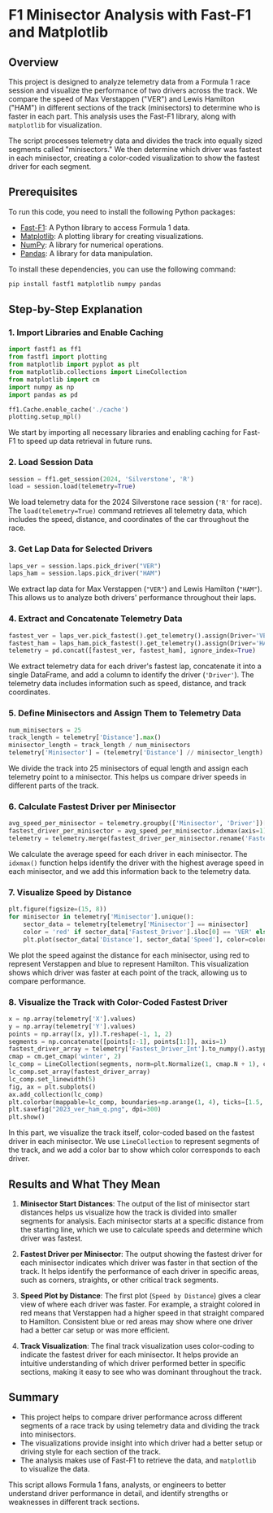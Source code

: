 # F1 Minisector Analysis with Fast-F1 and Matplotlib

## Overview
This project is designed to analyze telemetry data from a Formula 1 race session and visualize the performance of two drivers across the track. We compare the speed of Max Verstappen ("VER") and Lewis Hamilton ("HAM") in different sections of the track (minisectors) to determine who is faster in each part. This analysis uses the Fast-F1 library, along with `matplotlib` for visualization.

The script processes telemetry data and divides the track into equally sized segments called "minisectors." We then determine which driver was fastest in each minisector, creating a color-coded visualization to show the fastest driver for each segment.

## Prerequisites
To run this code, you need to install the following Python packages:

- [Fast-F1](https://pypi.org/project/fastf1/): A Python library to access Formula 1 data.
- [Matplotlib](https://matplotlib.org/): A plotting library for creating visualizations.
- [NumPy](https://numpy.org/): A library for numerical operations.
- [Pandas](https://pandas.pydata.org/): A library for data manipulation.

To install these dependencies, you can use the following command:
```sh
pip install fastf1 matplotlib numpy pandas
```

## Step-by-Step Explanation

### 1. Import Libraries and Enable Caching
```python
import fastf1 as ff1
from fastf1 import plotting
from matplotlib import pyplot as plt
from matplotlib.collections import LineCollection
from matplotlib import cm
import numpy as np
import pandas as pd

ff1.Cache.enable_cache('./cache')
plotting.setup_mpl()
```
We start by importing all necessary libraries and enabling caching for Fast-F1 to speed up data retrieval in future runs.

### 2. Load Session Data
```python
session = ff1.get_session(2024, 'Silverstone', 'R')
load = session.load(telemetry=True)
```
We load telemetry data for the 2024 Silverstone race session (`'R'` for race). The `load(telemetry=True)` command retrieves all telemetry data, which includes the speed, distance, and coordinates of the car throughout the race.

### 3. Get Lap Data for Selected Drivers
```python
laps_ver = session.laps.pick_driver("VER")
laps_ham = session.laps.pick_driver("HAM")
```
We extract lap data for Max Verstappen (`"VER"`) and Lewis Hamilton (`"HAM"`). This allows us to analyze both drivers' performance throughout their laps.

### 4. Extract and Concatenate Telemetry Data
```python
fastest_ver = laps_ver.pick_fastest().get_telemetry().assign(Driver='VER').add_distance()
fastest_ham = laps_ham.pick_fastest().get_telemetry().assign(Driver='HAM').add_distance()
telemetry = pd.concat([fastest_ver, fastest_ham], ignore_index=True)
```
We extract telemetry data for each driver's fastest lap, concatenate it into a single DataFrame, and add a column to identify the driver (`'Driver'`). The telemetry data includes information such as speed, distance, and track coordinates.

### 5. Define Minisectors and Assign Them to Telemetry Data
```python
num_minisectors = 25
track_length = telemetry['Distance'].max()
minisector_length = track_length / num_minisectors
telemetry['Minisector'] = (telemetry['Distance'] // minisector_length).astype(int)
```
We divide the track into 25 minisectors of equal length and assign each telemetry point to a minisector. This helps us compare driver speeds in different parts of the track.

### 6. Calculate Fastest Driver per Minisector
```python
avg_speed_per_minisector = telemetry.groupby(['Minisector', 'Driver'])['Speed'].mean().unstack()
fastest_driver_per_minisector = avg_speed_per_minisector.idxmax(axis=1)
telemetry = telemetry.merge(fastest_driver_per_minisector.rename('Fastest_Driver'), how='left', on='Minisector')
```
We calculate the average speed for each driver in each minisector. The `idxmax()` function helps identify the driver with the highest average speed in each minisector, and we add this information back to the telemetry data.

### 7. Visualize Speed by Distance
```python
plt.figure(figsize=(15, 8))
for minisector in telemetry['Minisector'].unique():
    sector_data = telemetry[telemetry['Minisector'] == minisector]
    color = 'red' if sector_data['Fastest_Driver'].iloc[0] == 'VER' else 'blue'
    plt.plot(sector_data['Distance'], sector_data['Speed'], color=color)
```
We plot the speed against the distance for each minisector, using red to represent Verstappen and blue to represent Hamilton. This visualization shows which driver was faster at each point of the track, allowing us to compare performance.

### 8. Visualize the Track with Color-Coded Fastest Driver
```python
x = np.array(telemetry['X'].values)
y = np.array(telemetry['Y'].values)
points = np.array([x, y]).T.reshape(-1, 1, 2)
segments = np.concatenate([points[:-1], points[1:]], axis=1)
fastest_driver_array = telemetry['Fastest_Driver_Int'].to_numpy().astype(float)
cmap = cm.get_cmap('winter', 2)
lc_comp = LineCollection(segments, norm=plt.Normalize(1, cmap.N + 1), cmap=cmap)
lc_comp.set_array(fastest_driver_array)
lc_comp.set_linewidth(5)
fig, ax = plt.subplots()
ax.add_collection(lc_comp)
plt.colorbar(mappable=lc_comp, boundaries=np.arange(1, 4), ticks=[1.5, 2.5], ticklabels=['VER', 'HAM'])
plt.savefig("2023_ver_ham_q.png", dpi=300)
plt.show()
```
In this part, we visualize the track itself, color-coded based on the fastest driver in each minisector. We use `LineCollection` to represent segments of the track, and we add a color bar to show which color corresponds to each driver.

## Results and What They Mean
1. **Minisector Start Distances**: The output of the list of minisector start distances helps us visualize how the track is divided into smaller segments for analysis. Each minisector starts at a specific distance from the starting line, which we use to calculate speeds and determine which driver was fastest.

2. **Fastest Driver per Minisector**: The output showing the fastest driver for each minisector indicates which driver was faster in that section of the track. It helps identify the performance of each driver in specific areas, such as corners, straights, or other critical track segments.

3. **Speed Plot by Distance**: The first plot (`Speed by Distance`) gives a clear view of where each driver was faster. For example, a straight colored in red means that Verstappen had a higher speed in that straight compared to Hamilton. Consistent blue or red areas may show where one driver had a better car setup or was more efficient.

4. **Track Visualization**: The final track visualization uses color-coding to indicate the fastest driver for each minisector. It helps provide an intuitive understanding of which driver performed better in specific sections, making it easy to see who was dominant throughout the track.

## Summary
- This project helps to compare driver performance across different segments of a race track by using telemetry data and dividing the track into minisectors.
- The visualizations provide insight into which driver had a better setup or driving style for each section of the track.
- The analysis makes use of Fast-F1 to retrieve the data, and `matplotlib` to visualize the data.

This script allows Formula 1 fans, analysts, or engineers to better understand driver performance in detail, and identify strengths or weaknesses in different track sections.

